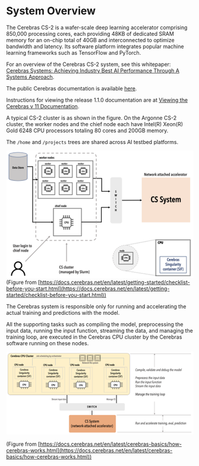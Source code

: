 # System Overview

The Cerebras CS-2 is a wafer-scale deep learning accelerator comprising 850,000 processing cores, each providing 48KB of dedicated SRAM memory for an on-chip total of 40GB and interconnected to optimize bandwidth and latency. Its software platform integrates popular machine learning frameworks such as TensorFlow and PyTorch.

For an overview of the Cerebras CS-2 system, see this whitepaper:
[Cerebras Systems: Achieving Industry Best AI Performance Through A Systems Approach](https://f.hubspotusercontent30.net/hubfs/8968533/Cerebras-CS-2-Whitepaper.pdf).

The public Cerebras documentation is available [here](https://docs.cerebras.net/en/latest/index.html).

Instructions for viewing the release 1.1.0 documentation are at [Viewing the Cerebras v 11 Documentation](Miscellaneous.md#viewing-the-cerebras-v-11-documentation).

A typical CS-2 cluster is as shown in the figure. On the Argonne CS-2 cluster, the worker nodes and the chief node each have Intel(R) Xeon(R) Gold 6248 CPU processors totaling 80 cores and 200GB memory.

The `/home` and `/projects` trees are shared across AI testbed platforms.

![CS-2 cluster figure](./cs-getting-started.png)
(Figure from
[https://docs.cerebras.net/en/latest/getting-started/checklist-before-you-start.html](https://docs.cerebras.net/en/latest/getting-started/checklist-before-you-start.html))

The Cerebras system is responsible only for running and accelerating the actual training and predictions with the model.

All the supporting tasks such as compiling the model, preprocessing the input data, running the input function, streaming the data, and managing the training loop, are executed in the Cerebras CPU cluster by the Cerebras software running on these nodes.

![Programming model](./compile-vs-run.png)
<!---https://docs.cerebras.net/en/latest/_images/compile-vs-run.png-->
(Figure from [https://docs.cerebras.net/en/latest/cerebras-basics/how-cerebras-works.html](https://docs.cerebras.net/en/latest/cerebras-basics/how-cerebras-works.html))

